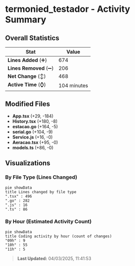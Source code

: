 # termonied_testador - Activity Summary 

## Overall Statistics

| Stat                   | Value                                                             |
| ---------------------- | ----------------------------------------------------------------- |
| **Lines Added** (➕)   | 674                                          |
| **Lines Removed** (➖) | 206                                        |
| **Net Change** (↕)    | 468                |
| **Active Time** (⌚)   | 104 minutes |


## Modified Files
- **App.tsx** (+29, -184)
- **History.tsx** (+180, -8)
- **estacao.go** (+164, -5)
- **serial.go** (+104, -9)
- **Service.js** (+16, -0)
- **Aeracao.tsx** (+95, -0)
- **models.ts** (+86, -0)

## Visualizations

### By File Type (Lines Changed)

```mermaid
pie showData
title Lines changed by file type
".tsx" : 496
".go" : 282
".js" : 16
".ts" : 86
```

### By Hour (Estimated Activity Count)

```mermaid
pie showData
title Coding activity by hour (count of changes)
"09h" : 9
"10h" : 55
"11h" : 5
```


> **Last Updated:** 04/03/2025, 11:41:53